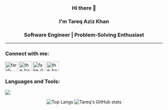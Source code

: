 
<center><h3>Hi there 👋</h3></center>
<center><h3>I'm Tareq Aziz Khan</h3></center>
<center><h3>Software Engineer | Problem-Solving Enthusiast</h3></center>

-------------------------------------------------------------------

<h3 align="left">Connect with me:</h3>
<p align="left">
<a href="https://linkedin.com/in/the-badcoder" target="blank"><img align="center" src="https://raw.githubusercontent.com/rahuldkjain/github-profile-readme-generator/master/src/images/icons/Social/linked-in-alt.svg" alt="farid-chowdhury-00585a147" height="30" width="40" /></a>
<a href="https://codeforces.com/profile/the_badcoder" target="blank"><img align="center" src="https://cdn.jsdelivr.net/npm/simple-icons@3.0.1/icons/codeforces.svg" alt="the_badcoder" height="30" width="40" /></a>
<a href="https://www.codechef.com/users/the_badcoder" target="blank"><img align="center" src="https://cdn.jsdelivr.net/npm/simple-icons@3.1.0/icons/codechef.svg" alt="fake_death" height="30" width="40" /></a>
<a href="https://www.hackerrank.com/the_badcoder" target="blank"><img align="center" src="https://raw.githubusercontent.com/rahuldkjain/github-profile-readme-generator/master/src/images/icons/Social/hackerrank.svg" alt="the_badcoder" height="30" width="40" /></a>
</p>
<h3 align="left">Languages and Tools:</h3>
<img src="https://skillicons.dev/icons?i=c,cpp,java,androidstudio,unity,javascript,swift,react,nextjs,flutter,python,git,jira" />
<p align="left">

<center>

![Top Langs](https://github-readme-stats.vercel.app/api/top-langs/?username=the-badcoder&hide_progress=true)
![Tareq's GitHub stats](https://github-readme-stats.vercel.app/api?username=the-badcoder&show_icons=true)

</center>